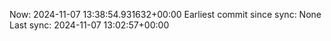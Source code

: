 Now: 2024-11-07 13:38:54.931632+00:00 Earliest commit since sync: None Last sync: 2024-11-07 13:02:57+00:00
